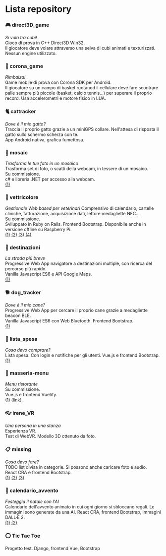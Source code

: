 # Lista repository

### 🎮 direct3D_game
*Si vola tra cubi!*  
Gioco di prova in C++ Direct3D Win32.  
Il giocatore deve volare attraverso una selva di cubi animati e texturizzati.  
Nessun engine utilizzato.
### 🏀 corona_game
*Rimbalza!*  
Game mobile di prova con Corona SDK per Android.  
Il giocatore su un campo di basket ruotanod il cellulare deve fare scontrare palle sempre più piccole (basket, calcio tennis...) per superare il proprio record.
Usa accelerometri e motore fisico in LUA.
### 🐈 cattracker
*Dove è il mio gatto?*  
Traccia il proprio gatto grazie a un miniGPS collare. Nell'attesa di risposta il gatto sullo schermo scherza con te.  
App Android nativa, grafica fumettosa.
### 💠 mosaic
*Trasforma le tue foto in un mosaico*  
Trasforma set di foto, o scatti della webcam, in tessere di un mosaico.  
Su commissione.  
c# e libreria .NET per accesso alla webcam.  
[(1)](mosaic.png?raw=1)
### 💉 vettricolore
*Gestionale Web based per veterinari*
Comprensivo di calendario, cartelle cliniche, fatturazione, acquisizione dati, lettore medagliette NFC...  
Su commissione.  
Sviluppato in Ruby on Rails. Frontend Bootstrap. Disponibile anche in versione offline su Raspberry Pi.  
[(1)](vettricolore1.png?raw=1) [(2)](vettricolore2.png?raw=1) [(3)](vettricolore3.png?raw=1) [(4)](vettricolore4.png?raw=1)
### 📌 destinazioni
*La strada più breve*  
Progressive Web App navigatore a destinazioni multiple, con ricerca del percorso più rapido.  
Vanilla Javascript ES6 e API Google Maps.  
[(1)](destinazioni.png?raw=1)
### 🐕 dog_tracker
*Dove è il mio cane?*  
Progressive Web App per cercare il proprio cane grazie a medagliette beacon BLE.  
Vanilla Javascript ES6 con Web Bluetooth. Frontend Bootstrap.  
[(1)](dogtracker.png?raw=1)
### 🏪 lista_spesa
*Cosa devo comprare?*  
Lista spesa. Con login e notifiche per gli utenti.
Vue.js e frontend Bootstrap.  
[(1)](lista_spesa.jpg?raw=1)
### 📕 masseria-menu
*Menu ristorante*  
Su commissione.  
Vue.js e frontend Vuetify.  
[(1)](masseria-menu.jpg?raw=1) [(link)](https://ristorantemasseria.github.io/menu/)
### 👓 irene_VR
*Una persona in una stanza*  
Esperienza VR.  
Test di WebVR. Modello 3D ottenuto da foto.
### 📋 missing
*Cosa devo fare?*  
TODO list divisa in categorie. Si possono anche caricare foto e audio.  
React CRA e frontend Bootstrap.  
[(1)](missing1.png?raw=1) [(2)](missing2.png?raw=1) [(3)](missing3.png?raw=1)
### 🎄 calendario_avvento
*Festeggia il natale con l'AI*  
Calendario dell'avvento animato in cui ogni giorno si sbloccano regali. Le immagini sono generate da una AI.
React CRA, frontend Bootstrap, immagini DALL·E 2.  
[(1)](calendario_avvento1.png?raw=1) [(2)](calendario_avvento2.png?raw=1)
### ⭕ Tic Tac Toe
Progetto test.
Django, frontend Vue, Bootstrap
